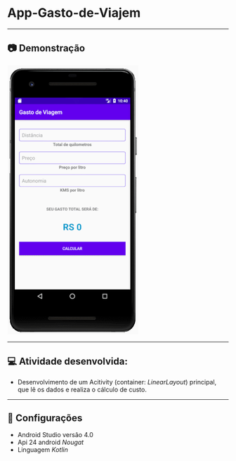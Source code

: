 # App-Gasto-de-Viajem
___________________

## 📷 Demonstração
![App_custo_viagem.gif](https://github.com/JeanTheodoro/App-Gasto-de-Viajem/blob/master/App_custo_viagem.gif)
_______________
## 💻 Atividade desenvolvida:

* Desenvolvimento de um  Acitivity (container: _LinearLayout_) principal, que lê os dados e realiza o cálculo de custo.

_______________
## 🚀 Configurações

* Android Studio versâo 4.0
* Api 24 android _Nougat_
* Linguagem _Kotlin_

